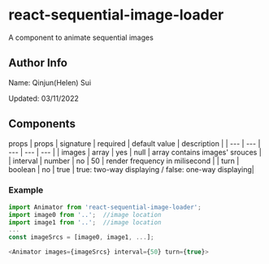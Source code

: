 # react-sequential-image-loader
A component to animate sequential images

## Author Info

Name: Qinjun(Helen) Sui

Updated: 03/11/2022

## Components
props
| props | signature | required | default value | description |
| --- | --- | --- | --- | --- |
| images | array | yes | null | array contains images' srouces |
| interval | number | no | 50 | render frequency in milisecond |
| turn | boolean | no | true | true: two-way displaying / false: one-way displaying|


### Example
```javascript
import Animator from 'react-sequential-image-loader';
import image0 from '..';  //image location
import image1 from '..';  //image location
...
const imageSrcs = [image0, image1, ...];
```
```javascript
<Animator images={imageSrcs} interval={50} turn={true}>
```
